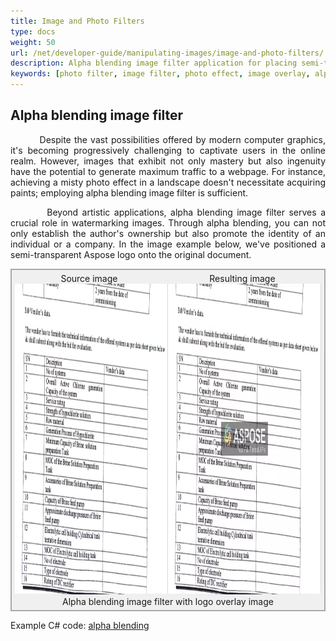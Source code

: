 ```yaml
---
title: Image and Photo Filters
type: docs
weight: 50
url: /net/developer-guide/manipulating-images/image-and-photo-filters/
description: Alpha blending image filter application for placing semi-transparent images on top of a background image.
keywords: [photo filter, image filter, photo effect, image overlay, alpha blending, image effect, blend image, watermarking images]
---
```


<style>
   .frame {
    border: 2px solid darkgray;
    padding: 5px;
    margin: 0 auto;
    background: #f0f0f0;
    align-items: center;
   }
   .frame figcaption {
    margin: 0 auto;
    display: flex;
    flex-direction: row;
    justify-content: center;
   }
   .container {
   display: flex;
   flex-direction: row;
   align-items: center;
   justify-content: space-around;
   }
</style>

## Alpha blending image filter

<p align='justify'>
&nbsp;&nbsp;&nbsp;&nbsp;&nbsp;&nbsp;&nbsp;&nbsp;
Despite the vast possibilities offered by modern computer graphics, it's becoming progressively challenging to captivate users in the online realm. However, images that exhibit not only mastery but also ingenuity have the potential to generate maximum traffic to a webpage. For instance, achieving a misty photo effect in a landscape doesn't necessitate acquiring paints; employing alpha blending image filter is sufficient.
</p>

<p align='justify'>
&nbsp;&nbsp;&nbsp;&nbsp;&nbsp;&nbsp;&nbsp;&nbsp;
Beyond artistic applications, alpha blending image filter serves a crucial role in watermarking images. Through alpha blending, you can not only establish the author's ownership but also promote the identity of an individual or a company. In the image example below, we've positioned a semi-transparent Aspose logo onto the original document.
</p>

<figure class="frame">
<div class="container"><div>Source image</div><div>Resulting image</div></div>
<div class="container">
    <div>
        <img src="./images/sample.webp" alt="Original image without watermark" width="640" height="497"/>
    </div>
    <div>
        <img src="./images/blended_out.webp" alt="Alpha blending filter with logo overlay" width="640" height="497"/>
    </div>
</div>
<figcaption>Alpha blending image filter with logo overlay image</figcaption>
</figure>

Example C# code: [alpha blending](alpha-blending-image-filter)
